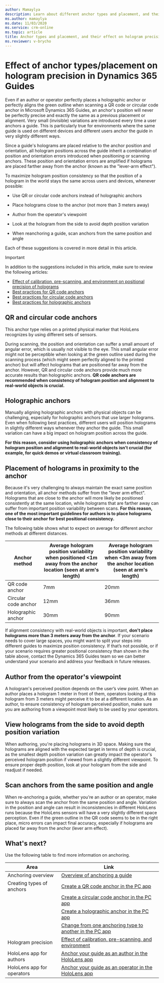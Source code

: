 ```yaml
---
author: Mamaylya
description: Learn about different anchor types and placement, and their effect on hologram precision in Dynamics 365 Guides. 
ms.author: mamaylya
ms.date: 11/03/2020
ms.service: crm-online
ms.topic: article
title: Anchor types and placement, and their effect on hologram precision in Dynamics 365 Guides
ms.reviewer: v-brycho
---
```


# Effect of anchor types/placement on hologram precision in Dynamics 365 Guides

Even if an author or operator perfectly places a holographic anchor or perfectly aligns the green outline when scanning a QR code or circular code anchor in Microsoft Dynamics 365 Guides, an anchor's position will never be perfectly precise and exactly the same as a previous placement or alignment. Very small (invisible) variations are introduced every time a user anchors a guide. This is particularly true for environments where the same guide is used on different devices and different users anchor the guide in very slightly different ways. 

Since a guide's holograms are placed relative to the anchor position and orientation, all hologram positions across the guide inherit a combination of position and orientation errors introduced when positioning or scanning anchors. These position and orientation errors are amplified if holograms are placed farther away from the anchor (known as the "lever-arm effect").

To maximize hologram position consistency so that the position of a hologram in the world stays the same across users and devices, whenever possible:

- Use QR or circular code anchors instead of holographic anchors

- Place holograms close to the anchor (not more than 3 meters away)

- Author from the operator's viewpoint

- Look at the hologram from the side to avoid depth position variation

- When reanchoring a guide, scan anchors from the same position and angle

Each of these suggestions is covered in more detail in this article. 

> [!IMPORTANT]
> In addition to the suggestions included in this article, make sure to review the following articles:
>
> - [Effect of calibration, pre-scanning, and environment on positional precision of holograms](pc-app-anchor-improve-hologram-precision.md)
> - [Best practices for QR code anchors](pc-app-anchor-qr-code.md#best-practices-for-qr-code-anchors)
> - [Best practices for circular code anchors](pc-app-anchor-circular-code.md#best-practices-for-circular-code-anchors)
> - [Best practices for holographic anchors](pc-app-anchor-holographic.md#best-practices-for-holographic-anchors)

## QR and circular code anchors

This anchor type relies on a printed physical marker that HoloLens recognizes by using different sets of sensors. 

During scanning, the position and orientation can suffer a small amount of angular error, which is usually not visible to the eye. This small angular error might not be perceptible when looking at the green outline used during the scanning process (which might seem perfectly aligned to the printed anchor) but will affect holograms that are positioned far away from the anchor. However, QR and circular code anchors provide much more accurate results than holographic anchors. **QR code anchors are recommended when consistency of hologram position and alignment to real-world objects is crucial.**

## Holographic anchors

Manually aligning holographic anchors with physical objects can be challenging, especially for holographic anchors that use larger holograms. Even when following best practices, different users will position holograms in slightly different ways whenever they anchor the guide. This small variation can have a big impact on hologram position across the guide. 

**For this reason, consider using holographic anchors when consistency of hologram position and alignment to real-world objects isn’t crucial (for example, for quick demos or virtual classroom training).**

## Placement of holograms in proximity to the anchor

Because it's very challenging to always maintain the exact same position and orientation, all anchor methods suffer from the "lever arm effect". Holograms that are close to the anchor will more likely be positioned consistently at the same location, while holograms that are farther away can suffer from important position variability between scans. **For this reason, one of the most important guidelines for authors is to place holograms close to their anchor for best positional consistency.** 

The following table shows what to expect on average for different anchor methods at different distances.

|Anchor method|Average hologram position variability when positioned <1m away from the anchor location (seen at arm's length)	|Average hologram position variability when <3m away from the anchor location (seen at arm's length)|
|-----------------------|--------------------------------------------------|--------------------------------------------------|
|QR code anchor|7mm	|20mm|
|Circular code anchor|12mm|	36mm|
|Holographic anchor|	30mm	|90mm|

If alignment consistency with real-world objects is important, **don't place holograms more than 3 meters away from the anchor**. If your scenario needs to cover large spaces, you might want to split your steps into different guides to maximize position consistency. If that’s not possible, or if your scenario requires greater positional consistency than shown in the table above, contact the Dynamics 365 Guides team so we can better understand your scenario and address your feedback in future releases. 

## Author from the operator's viewpoint

A hologram's perceived position depends on the user’s view point. When an author places a hologram 1 meter in front of them, operators looking at this hologram from 3 meters might perceive it to be at a different location. As an author, to ensure consistency of hologram perceived position, make sure you are authoring from a viewpoint most likely to be used by your operators. 

## View holograms from the side to avoid depth position variation

When authoring, you're placing holograms in 3D space. Making sure the holograms are aligned with the expected target in terms of depth is crucial, as the smallest depth position variation can greatly impact the operator's perceived hologram position if viewed from a slightly different viewpoint. To ensure proper depth position, look at your hologram from the side and readjust if needed.  

## Scan anchors from the same position and angle

When re-anchoring a guide, whether you're an author or an operator, make sure to always scan the anchor from the same position and angle. Variation in the position and angle can result in inconsistencies in different HoloLens runs because the HoloLens sensors will have a very slightly different space perception. Even if the green outline in the QR code seems to be in the right place, micro errors can impact final accuracy, especially if holograms are placed far away from the anchor (lever arm effect).

## What's next?

Use the following table to find more information on anchoring.

|Area|Link|
|----------------------|------------------------------------------------------------------|
|Anchoring overview|[Overview of anchoring a guide](pc-app-anchor.md)|
|Creating types of anchors|[Create a QR code anchor in the PC app](pc-app-anchor-qr-code.md)|
||[Create a circular code anchor in the PC app](pc-app-anchor-circular-code.md)|
||[Create a holographic anchor in the PC app](pc-app-anchor-holographic.md)|
||[Change from one anchoring type to another in the PC app](pc-app-anchor-change-type.md)|
|Hologram precision|[Effect of calibration, pre-scanning, and environment](pc-app-anchor-improve-hologram-precision.md)|
|HoloLens app for authors|[Anchor your guide as an author in the HoloLens app](hololens-app-anchor.md)|
|HoloLens app for operators|[Anchor your guide as an operator in the HoloLens app](operator-anchor.md)

